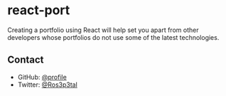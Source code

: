 # react-port
Creating a portfolio using React will help set you apart from other developers whose portfolios do not use some of the latest technologies.

## Contact
* GitHub: [@profile](https://github.com/Kathleen-Y)
* Twitter: [@Ros3p3tal](https://twitter.com/Ros3p3tal)
